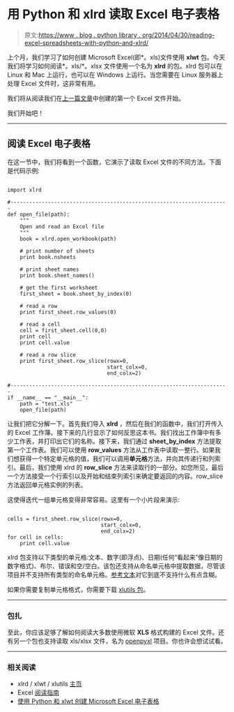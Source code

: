 # 用 Python 和 xlrd 读取 Excel 电子表格

> 原文:[https://www . blog . python library . org/2014/04/30/reading-excel-spreadsheets-with-python-and-xlrd/](https://www.blog.pythonlibrary.org/2014/04/30/reading-excel-spreadsheets-with-python-and-xlrd/)

上个月，我们学习了如何创建 Microsoft Excel(即*。xls)文件使用 **xlwt** 包。今天我们将学习如何阅读*。xls/*。xlsx 文件使用一个名为 **xlrd** 的包。xlrd 包可以在 Linux 和 Mac 上运行，也可以在 Windows 上运行。当您需要在 Linux 服务器上处理 Excel 文件时，这非常有用。

我们将从阅读我们在[上一篇文章](https://www.blog.pythonlibrary.org/2014/03/24/creating-microsoft-excel-spreadsheets-with-python-and-xlwt/)中创建的第一个 Excel 文件开始。

我们开始吧！

* * *

## 阅读 Excel 电子表格

在这一节中，我们将看到一个函数，它演示了读取 Excel 文件的不同方法。下面是代码示例:

```

import xlrd

#----------------------------------------------------------------------
def open_file(path):
    """
    Open and read an Excel file
    """
    book = xlrd.open_workbook(path)

    # print number of sheets
    print book.nsheets

    # print sheet names
    print book.sheet_names()

    # get the first worksheet
    first_sheet = book.sheet_by_index(0)

    # read a row
    print first_sheet.row_values(0)

    # read a cell
    cell = first_sheet.cell(0,0)
    print cell
    print cell.value

    # read a row slice
    print first_sheet.row_slice(rowx=0,
                                start_colx=0,
                                end_colx=2)

#----------------------------------------------------------------------
if __name__ == "__main__":
    path = "test.xls"
    open_file(path)

```

让我们把它分解一下。首先我们导入 **xlrd** ，然后在我们的函数中，我们打开传入的 Excel 工作簿。接下来的几行显示了如何反思这本书。我们找出工作簿中有多少工作表，并打印出它们的名称。接下来，我们通过 **sheet_by_index** 方法提取第一个工作表。我们可以使用 **row_values** 方法从工作表中读取一整行。如果我们想获得一个特定单元格的值，我们可以调用**单元格**方法，并向其传递行和列索引。最后，我们使用 xlrd 的 **row_slice** 方法来读取行的一部分。如您所见，最后一个方法接受一个行索引以及开始和结束列索引来确定要返回的内容。row_slice 方法返回单元格实例的列表。

这使得迭代一组单元格变得非常容易。这里有一个小片段来演示:

```

cells = first_sheet.row_slice(rowx=0,
                              start_colx=0,
                              end_colx=2)
for cell in cells:
    print cell.value

```

xlrd 包支持以下类型的单元格:文本、数字(即浮点)、日期(任何“看起来”像日期的数字格式)、布尔、错误和空/空白。该包还支持从命名单元格中提取数据，尽管该项目并不支持所有类型的命名单元格。[参考文本](http://www.simplistix.co.uk/presentations/python-excel.pdf)对它到底不支持什么有点含糊。

如果你需要复制单元格格式，你需要下载 [xlutils 包](https://pypi.python.org/pypi/xlutils/1.7.0)。

* * *

### 包扎

至此，你应该足够了解如何阅读大多数使用微软 **XLS** 格式构建的 Excel 文件。还有另一个包也支持读取 xls/xlsx 文件，名为 [openpyxl](http://pythonhosted.org/openpyxl/) 项目。你也许会想试试看。

* * *

### 相关阅读

*   xlrd / xlwt / xlutils [主页](http://www.python-excel.org/)
*   Excel [阅读指南](https://classic.scraperwiki.com/docs/python/python_excel_guide/)
*   [使用 Python 和 xlwt 创建 Microsoft Excel 电子表格](https://www.blog.pythonlibrary.org/2014/03/24/creating-microsoft-excel-spreadsheets-with-python-and-xlwt/)